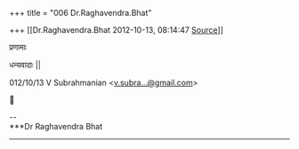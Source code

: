 +++
title = "006 Dr.Raghavendra.Bhat"

+++
[[Dr.Raghavendra.Bhat	2012-10-13, 08:14:47 [Source](https://groups.google.com/g/bvparishat/c/Qtf_RwBIRvw)]]



प्रणामाः

  

धन्यवादाः \|\|

012/10/13 V Subrahmanian \<[v.subra...@gmail.com]()\>



--  
***Dr Raghavendra Bhat  
***  
  

